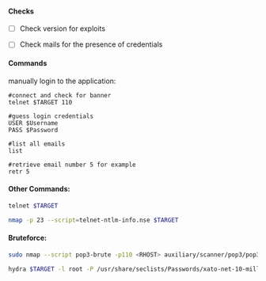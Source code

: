#### Checks

- [ ] Check version for exploits

- [ ] Check mails for the presence of credentials

#### Commands

manually login to the application:

```
#connect and check for banner 
telnet $TARGET 110 

#guess login credentials 
USER $Username 
PASS $Password

#list all emails 
list 

#retrieve email number 5 for example 
retr 5
```

#### Other Commands: 
```bash - kali
telnet $TARGET
```

```bash  - kali
nmap -p 23 --script=telnet-ntlm-info.nse $TARGET
```

#### Bruteforce:

```bash 
sudo nmap --script pop3-brute -p110 <RHOST> auxiliary/scanner/pop3/pop3_login 
```

```bash - kali
hydra $TARGET -l root -P /usr/share/seclists/Passwords/xato-net-10-million-passwords-1000000.txt telnet
```

